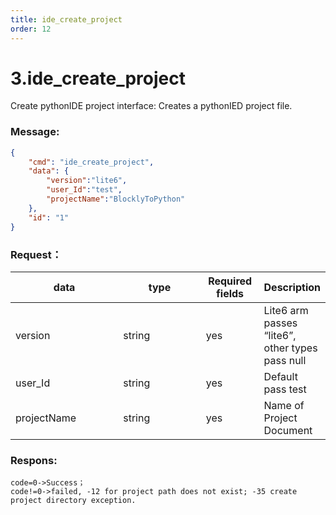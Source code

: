 ```yaml
---
title: ide_create_project
order: 12
---
```


# 3.ide_create_project

 

Create pythonIDE project interface:  Creates a pythonIED project file.

### Message:  

```json
{
    "cmd": "ide_create_project",
    "data": {
        "version":"lite6",
        "user_Id":"test",
        "projectName":"BlocklyToPython"
    },
    "id": "1"
}
```



### Request：    


<table><thead><tr><th width="167">data</th><th width="130">type</th><th width="78">Required fields</th><th>Description</th></tr></thead><tbody><tr><td>version</td><td>string</td><td>yes</td><td>Lite6 arm passes “lite6”, other types pass null</td></tr><tr><td>user_Id</td><td>string</td><td>yes</td><td>Default pass test</td></tr><tr><td>projectName</td><td>string</td><td>yes</td><td>Name of Project Document</td></tr></tbody></table>




### Respons:     

```
code=0->Success；
code!=0->failed, -12 for project path does not exist; -35 create project directory exception.
```




